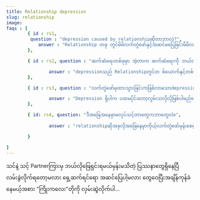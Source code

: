 ```yaml
---
title: Relationship depression
slug: relationship
image:
faqs : [
        { id : rs1,
         question : "depression caused by relationshipဆိုတာဘာလဲ?",
            answer : "Relationship တခု တွင်မိမိလက်တွဲဖော်နှင့်အဆင်မပြေခြင်းမိမိလက်တွဲဖော်မှရှုံ့ချမှုကိုခံရ၍ သို့မဟုတ် မိမိချစ်ရသောလက်တွဲဖော်မှထားသွားခြင်းကဖြစ်လာသောဝမ်နည်းပြီးစိတ်အားငယ်တဲ့ခံစားမှုကိုခေါ်ပါသည်။"
        },

        { id : rs2, question : "ဆက်ဆံရေးတစ်ခုမှာ အဲ့တာက ဆက်ဆံရေးကို ဘယ်လို အကျိုးသက်ရောက်လဲ။",

                answer : "depressionသည် Relationshipတွင်တ စ်ယောက်နှင့်တစ်ယောက်ပေါ်ထားသော ခံစားချက်အပေါ် သက်ရောက်မှုရှိနိုင်သည်။ဆက်ဆံရေးအပေါ် မကျေနပ်မှုများလည်းဖြစ်နိုင်စေသည်။"
        },

        { id : rs3, question : "လက်တွဲဖော်မှထားသွားခြင်းကဖြစ်လာသောdepressionကကိုယ့်ကိုဘယ်လိုအကျိုးသက်ရောက်လဲ။",

                answer : "Depression ရှိပါက ပထမပိုင်းတော့လွမ်းသလိုလိုဖြစ်ပါမည်။နောက်ပိုင်းတွင် depression ပိုများပါက ငိုရတဲ့ညတွေပါရှိလာနိုင်မည်။အဲလိုမျိုးအခြေနေထက်ဆိုးလာပါက suicide လုပ်မဲ့အထိပါဖြစ်နိုင်ပါတယ်။"
        },

        { id: rs4, question: "ဒီအခြေအနေမှာမလုပ်သင့်တာတွေကဘာတွေလဲ။",
            
                answer : "relationshipဆိုအခုလိုအခြေနေမှာကိုယ့်လက်တွဲဖော်မုန်းစေမဲ့အရာတွေမလုပ်ပါနဲ့ဥပမာ-စနောက်ခြင်းမလုပ်ပါနဲ့အလုပ်အကိုင်မရှိဘဲမနေပါနဲ့ားသွားခံရပြီး ငိုနေရတဲ့ levelရောက်နေပြီဆို feelလို့ရမဲသီချင်းတွေလုံးဝနားမထောင်ပါနဲ့ ။ feelသီချင်း‌ေတွက depression ပိုရအောင်လုပ်ပြီး suicide level ရောက်အောင်အထိဖြစ်နိုင်စေပါသည်။ ဖြစ်နိုင်ရင် social media လဲနားထားပါ။ နှစ်ယောက်လုံးက block မလုပ်ထား သို့မဟုတ် တစ်ဖက်ကblockဖြုတ်လိုက်ရင် နောက်လူနဲ့‌ေပျာ်ရွှင်နေတာမြင်လိုက်ရပါကsuicide levelအထိဖြစ်သွားပါမည်။"

        }

]
---
```

 သင်နဲ့ သင့် Partnerကြားမှ ဘယ်လို‌ဖြေရှင်းရမယ်မှန်းမသိတဲ့ ပြဿနာတွေရှိနေပြီ လမ်းခွဲလိုက်ရတော့မလား ရှေ့ဆက်ရင်ရော အဆင်ပြေပါ့မလား တွေဝေပြီးအချိန်ကုန်ခံနေမယ့်အစား "ကြိုးကလေး"တိုကို လှမ်းဆွဲလိုက်ပါ...